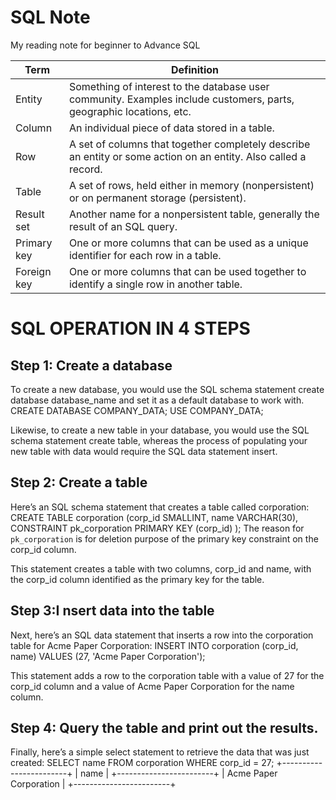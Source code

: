 # SQL Note
 My reading note for beginner to Advance SQL

| Term  |  Definition |
|---|---|
| Entity  | Something of interest to the database user community. Examples include customers, parts, geographic locations, etc.  |
| Column |  An individual piece of data stored in a table. |
| Row  |  A set of columns that together completely describe an entity or some action on an entity. Also called a record. |
| Table |  A set of rows, held either in memory (nonpersistent) or on permanent storage (persistent).  |
| Result set  |  Another name for a nonpersistent table, generally the result of an SQL query. |
| Primary key | One or more columns that can be used as a unique identifier for each row in a table.  |
| Foreign key |  One or more columns that can be used together to identify a single row in another table. |

# SQL OPERATION IN 4 STEPS

## Step 1: Create a database
To create a new database, you would use the SQL schema statement create database database_name and set it as a default database to work with.
CREATE DATABASE COMPANY_DATA;
USE COMPANY_DATA;

Likewise, to create a new table in your database, you would use the SQL schema statement create table, whereas the process of populating your new table with data would require the SQL data statement insert.

## Step 2: Create a table
Here’s an SQL schema statement that creates a table called corporation:
    CREATE TABLE corporation
     (corp_id SMALLINT,
      name VARCHAR(30),
      CONSTRAINT pk_corporation PRIMARY KEY (corp_id)
     );
The reason for `pk_corporation` is for deletion purpose of the primary key constraint on the corp_id column.

This statement creates a table with two columns, corp_id and name, with the corp_id column identified as the primary key for the table.

## Step 3:I nsert data into the table
Next, here’s an SQL data statement that inserts a row into the corporation table for Acme Paper Corporation:
    INSERT INTO corporation (corp_id, name)
    VALUES (27, 'Acme Paper Corporation');

This statement adds a row to the corporation table with a value of 27 for the corp_id column and a value of Acme Paper Corporation for the name column.

## Step 4: Query the table and print out the results.
Finally, here’s a simple select statement to retrieve the data that was just created:
    SELECT name
    FROM corporation
    WHERE corp_id = 27;
    +------------------------+
    | name                   |
    +------------------------+
    | Acme Paper Corporation |
    +------------------------+